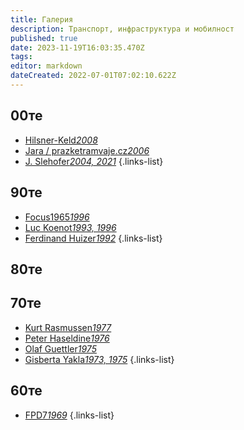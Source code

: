 ```yaml
---
title: Галерия
description: Транспорт, инфраструктура и мобилност
published: true
date: 2023-11-19T16:03:35.470Z
tags: 
editor: markdown
dateCreated: 2022-07-01T07:02:10.622Z
---
```


## 00те
- [Hilsner-Keld*2008*](/gallery/hilsner-keld)
- [Jara / prazketramvaje.cz*2006*](/gallery/jara-prazsketramvaje)
- [J. Slehofer*2004, 2021*](/gallery/j-slehofer)
{.links-list}

## 90те
- [Focus1965*1996*](/gallery/focus-1965)
- [Luc Koenot*1993, 1996*](/gallery/luc-koenot)
- [Ferdinand Huizer*1992*](/gallery/ferdinand-huizer)
{.links-list}

## 80те

## 70те
- [Kurt Rasmussen*1977*](/gallery/kurt-rasmussen)
- [Peter Haseldine*1976*](/gallery/peter-haseldine)
- [Olaf Guettler*1975*](/gallery/olaf-guettler)
- [Gisberta Yakla*1973, 1975*](/gallery/gisberta-yakla)
{.links-list}

## 60те
- [FPD7*1969*](/gallery/fpd7)
{.links-list}
